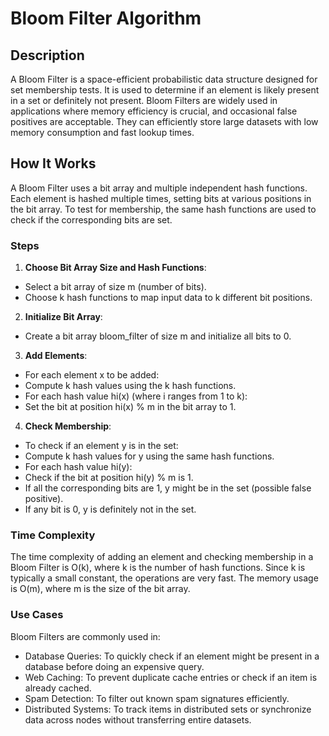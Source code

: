 
# Bloom Filter Algorithm

## Description

A Bloom Filter is a space-efficient probabilistic data structure designed for set membership tests. It is used to determine if an element is likely present in a set or definitely not present. Bloom Filters are widely used in applications where memory efficiency is crucial, and occasional false positives are acceptable. They can efficiently store large datasets with low memory consumption and fast lookup times.

## How It Works

A Bloom Filter uses a bit array and multiple independent hash functions. Each element is hashed multiple times, setting bits at various positions in the bit array. To test for membership, the same hash functions are used to check if the corresponding bits are set.

### Steps

1. **Choose Bit Array Size and Hash Functions**:

- Select a bit array of size m (number of bits).
- Choose k hash functions to map input data to k different bit positions.

2. **Initialize Bit Array**:

- Create a bit array bloom_filter of size m and initialize all bits to 0.

3. **Add Elements**:

- For each element x to be added:
- Compute k hash values using the k hash functions.
- For each hash value hi(x) (where i ranges from 1 to k):
- Set the bit at position hi(x) % m in the bit array to 1.
4. **Check Membership**:

- To check if an element y is in the set:
- Compute k hash values for y using the same hash functions.
- For each hash value hi(y):
- Check if the bit at position hi(y) % m is 1.
- If all the corresponding bits are 1, y might be in the set (possible false positive).
- If any bit is 0, y is definitely not in the set.

### Time Complexity
The time complexity of adding an element and checking membership in a Bloom Filter is O(k), where k is the number of hash functions. Since k is typically a small constant, the operations are very fast. The memory usage is O(m), where m is the size of the bit array.

### Use Cases
Bloom Filters are commonly used in:

- Database Queries: To quickly check if an element might be present in a database before doing an expensive query.
- Web Caching: To prevent duplicate cache entries or check if an item is already cached.
- Spam Detection: To filter out known spam signatures efficiently.
- Distributed Systems: To track items in distributed sets or synchronize data across nodes without transferring entire datasets.